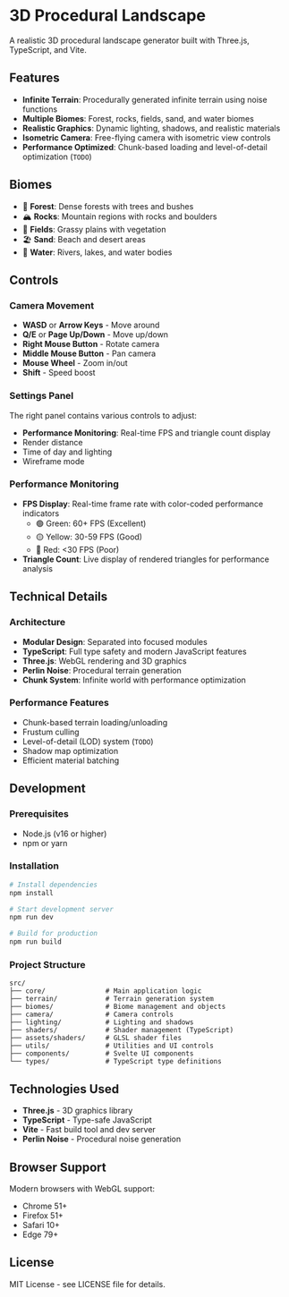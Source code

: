 # 3D Procedural Landscape

A realistic 3D procedural landscape generator built with Three.js, TypeScript, and Vite.

## Features

- **Infinite Terrain**: Procedurally generated infinite terrain using noise functions
- **Multiple Biomes**: Forest, rocks, fields, sand, and water biomes
- **Realistic Graphics**: Dynamic lighting, shadows, and realistic materials
- **Isometric Camera**: Free-flying camera with isometric view controls
- **Performance Optimized**: Chunk-based loading and level-of-detail optimization (`TODO`)

## Biomes

- 🌲 **Forest**: Dense forests with trees and bushes
- 🏔️ **Rocks**: Mountain regions with rocks and boulders
- 🌾 **Fields**: Grassy plains with vegetation
- 🏖️ **Sand**: Beach and desert areas
- 🌊 **Water**: Rivers, lakes, and water bodies

## Controls

### Camera Movement

- **WASD** or **Arrow Keys** - Move around
- **Q/E** or **Page Up/Down** - Move up/down
- **Right Mouse Button** - Rotate camera
- **Middle Mouse Button** - Pan camera
- **Mouse Wheel** - Zoom in/out
- **Shift** - Speed boost

### Settings Panel

The right panel contains various controls to adjust:

- **Performance Monitoring**: Real-time FPS and triangle count display
- Render distance
- Time of day and lighting
- Wireframe mode

### Performance Monitoring

- **FPS Display**: Real-time frame rate with color-coded performance indicators
    - 🟢 Green: 60+ FPS (Excellent)
    - 🟡 Yellow: 30-59 FPS (Good)
    - 🔴 Red: <30 FPS (Poor)
- **Triangle Count**: Live display of rendered triangles for performance analysis

## Technical Details

### Architecture

- **Modular Design**: Separated into focused modules
- **TypeScript**: Full type safety and modern JavaScript features
- **Three.js**: WebGL rendering and 3D graphics
- **Perlin Noise**: Procedural terrain generation
- **Chunk System**: Infinite world with performance optimization

### Performance Features

- Chunk-based terrain loading/unloading
- Frustum culling
- Level-of-detail (LOD) system (`TODO`)
- Shadow map optimization
- Efficient material batching

## Development

### Prerequisites

- Node.js (v16 or higher)
- npm or yarn

### Installation

```bash
# Install dependencies
npm install

# Start development server
npm run dev

# Build for production
npm run build
```

### Project Structure

```
src/
├── core/               # Main application logic
├── terrain/            # Terrain generation system
├── biomes/             # Biome management and objects
├── camera/             # Camera controls
├── lighting/           # Lighting and shadows
├── shaders/            # Shader management (TypeScript)
├── assets/shaders/     # GLSL shader files
├── utils/              # Utilities and UI controls
├── components/         # Svelte UI components
└── types/              # TypeScript type definitions
```

## Technologies Used

- **Three.js** - 3D graphics library
- **TypeScript** - Type-safe JavaScript
- **Vite** - Fast build tool and dev server
- **Perlin Noise** - Procedural noise generation

## Browser Support

Modern browsers with WebGL support:

- Chrome 51+
- Firefox 51+
- Safari 10+
- Edge 79+

## License

MIT License - see LICENSE file for details.
